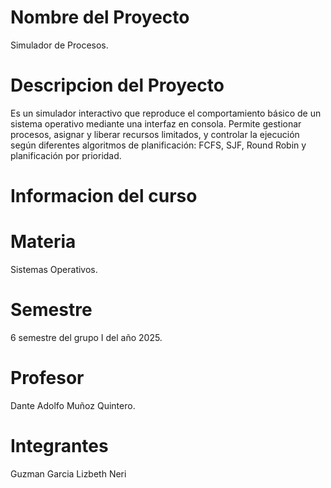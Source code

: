 # Nombre del Proyecto 
Simulador de Procesos.


# Descripcion del Proyecto 
Es un simulador interactivo que reproduce el comportamiento básico de un sistema operativo mediante una interfaz en consola. Permite gestionar procesos, asignar y liberar recursos limitados, y controlar la ejecución según diferentes algoritmos de planificación: FCFS, SJF, Round Robin y planificación por prioridad.


# Informacion del curso

# Materia
Sistemas Operativos.

# Semestre
6 semestre del grupo I del año 2025.


# Profesor
Dante Adolfo Muñoz Quintero.


# Integrantes
Guzman Garcia Lizbeth Neri 
